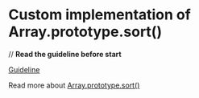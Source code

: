 # Custom implementation of Array.prototype.sort()
//
**Read the guideline before start**

[Guideline](https://github.com/mate-academy/js_task-guideline/blob/master/README.md)

Read more about [Array.prototype.sort()](https://developer.mozilla.org/en-US/docs/Web/JavaScript/Reference/Global_Objects/Array/sort)
